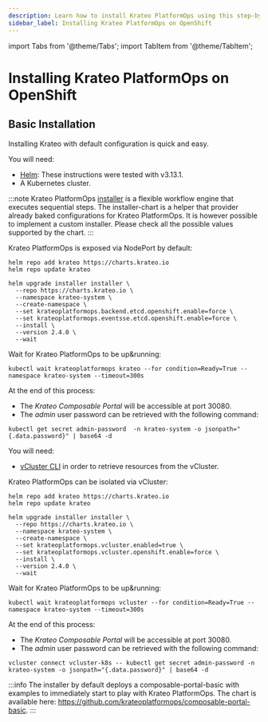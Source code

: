 ```yaml
---
description: Learn how to install Krateo PlatformOps using this step-by-step guide
sidebar_label: Installing Krateo PlatformOps on OpenShift
---
```


import Tabs from '@theme/Tabs';
import TabItem from '@theme/TabItem';

# Installing Krateo PlatformOps on OpenShift

## Basic Installation

Installing Krateo with default configuration is quick and easy.

You will need:

* [Helm](https://helm.sh/docs/): These instructions were tested with v3.13.1.
* A Kubernetes cluster.

:::note
Krateo PlatformOps [installer](https://github.com/krateoplatformops/installer-chart) is a flexible workflow engine that executes sequential steps. The installer-chart is a helper that provider already baked configurations for Krateo PlatformOps. It is however possible to implement a custom installer. Please check all the possible values supported by the chart.
:::

<Tabs groupId="kubernetes-version">
<TabItem value=">1.27" label=">1.27">

Krateo PlatformOps is exposed via NodePort by default:

```shell
helm repo add krateo https://charts.krateo.io
helm repo update krateo

helm upgrade installer installer \
  --repo https://charts.krateo.io \
  --namespace krateo-system \
  --create-namespace \
  --set krateoplatformops.backend.etcd.openshift.enable=force \
  --set krateoplatformops.eventsse.etcd.openshift.enable=force \
  --install \
  --version 2.4.0 \
  --wait
```

Wait for Krateo PlatformOps to be up&running:
```shell
kubectl wait krateoplatformops krateo --for condition=Ready=True --namespace krateo-system --timeout=300s
```

At the end of this process:

* The *Krateo Composable Portal* will be accessible at port 30080.
* The *admin* user password can be retrieved with the following command:
```shell
kubectl get secret admin-password  -n krateo-system -o jsonpath="{.data.password}" | base64 -d
```

</TabItem>
<TabItem value="<=1.27" label="<=1.27">

You will need:

* [vCluster CLI](https://www.vcluster.com/docs/v0.19/getting-started/setup) in order to retrieve resources from the vCluster.

Krateo PlatformOps can be isolated via vCluster:

```shell
helm repo add krateo https://charts.krateo.io
helm repo update krateo

helm upgrade installer installer \
  --repo https://charts.krateo.io \
  --namespace krateo-system \
  --create-namespace \
  --set krateoplatformops.vcluster.enabled=true \
  --set krateoplatformops.vcluster.openshift.enable=force \
  --install \
  --version 2.4.0 \
  --wait
```

Wait for Krateo PlatformOps to be up&running:
```shell
kubectl wait krateoplatformops vcluster --for condition=Ready=True --namespace krateo-system --timeout=300s
```

At the end of this process:

* The *Krateo Composable Portal* will be accessible at port 30080.
* The *admin* user password can be retrieved with the following command:
```shell
vcluster connect vcluster-k8s -- kubectl get secret admin-password -n krateo-system -o jsonpath="{.data.password}" | base64 -d
```
</TabItem>
</Tabs>

:::info
The installer by default deploys a composable-portal-basic with examples to immediately start to play with Krateo PlatformOps. The chart is available here: https://github.com/krateoplatformops/composable-portal-basic.
:::
